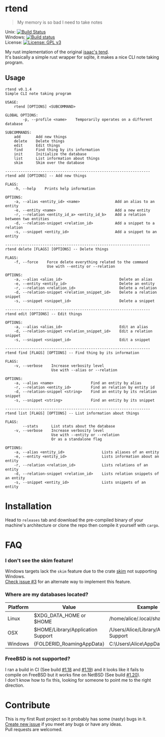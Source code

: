 # rtend
> My memory is so bad I need to take notes

Unix: [![Build Status](https://travis-ci.com/Rudo2204/rtend.svg?branch=master)](https://travis-ci.com/Rudo2204/rtend)\
Windows: [![Build status](https://ci.appveyor.com/api/projects/status/3ltt06neh2uns9y0?svg=true)](https://ci.appveyor.com/project/Rudo2204/rtend)\
License: [![License: GPL v3](https://img.shields.io/badge/License-GPLv3-blue.svg)](https://www.gnu.org/licenses/gpl-3.0)

My rust implementation of the original [isaac's tend](https://github.com/isaacmorneau/tend/).\
It's basically a simple rust wrapper for sqlite, it makes a nice CLI note taking program.

## Usage
```
rtend v0.1.4
Simple CLI note taking program

USAGE:
    rtend [OPTIONS] <SUBCOMMAND>

GLOBAL OPTIONS:
        -p, --profile <name>    Temporarily operates on a different database

SUBCOMMANDS:
    add       Add new things
    delete    Delete things
    edit      Edit things
    find      Find thing by its information
    init      Initialize the database
    list      List information about things
    skim      Skim over the database

------------------------------------------------------------------
rtend add [OPTIONS] -- Add new things

FLAGS:
    -h, --help    Prints help information

OPTIONS:
    -a, --alias <entity_id> <name>                Add an alias to an entity
    -e, --entity <name>                           Add a new entity
    -r, --relation <entity_id_a> <entity_id_b>    Add a relation between two entities
    -d, --relation-snippet <relation_id>          Add a snippet to a relation
    -s, --snippet <entity_id>                     Add a snippet to an entity

------------------------------------------------------------------
rtend delete [FLAGS] [OPTIONS] -- Delete things

FLAGS:
    -f, --force    Force delete everything related to the command
                   Use with --entity or --relation

OPTIONS:
    -a, --alias <alias_id>                          Delete an alias
    -e, --entity <entity_id>                        Delete an entity
    -r, --relation <relation_id>                    Delete a relation
    -d, --relation-snippet <relation_snippet_id>    Delete a relation snippet
    -s, --snippet <snippet_id>                      Delete a snippet

------------------------------------------------------------------
rtend edit [OPTIONS] -- Edit things

OPTIONS:
    -a, --alias <alias_id>                          Edit an alias
    -d, --relation-snippet <relation_snippet_id>    Edit a relation snippet
    -s, --snippet <snippet_id>                      Edit a snippet

------------------------------------------------------------------
rtend find [FLAGS] [OPTIONS] -- Find thing by its information

FLAGS:
    -v, --verbose    Increase verbosity level
                     Use with --alias or --relation

OPTIONS:
    -a, --alias <name>                 Find an entity by alias
    -r, --relation <entity_id>         Find an relation by entity id
    -d, --relation-snippet <string>    Find an entity by its relation snippet
    -s, --snippet <string>             Find an entity by its snippet

------------------------------------------------------------------
rtend list [FLAGS] [OPTIONS] -- List information about things

FLAGS:
        --stats      List stats about the database
    -v, --verbose    Increase verbosity level
                     Use with --entity or --relation
                     Or as a standalone flag

OPTIONS:
    -a, --alias <entity_id>                 Lists aliases of an entity
    -e, --entity <entity_id>                Lists information about an entity
    -r, --relation <relation_id>            Lists relations of an entity
    -d, --relation-snippet <relation_id>    Lists relation snippets of an entity
    -s, --snippet <entity_id>               Lists snippets of an entity
```
# Installation
Head to `releases` tab and download the pre-compiled binary of your machine's architecture or clone the repo then compile it yourself with `cargo`.

# FAQ
### I don't see the skim feature!
Windows targets lack the `skim` feature due to the crate [skim](https://github.com/lotabout/skim) not supporting Windows.\
[Check issue #3](https://github.com/Rudo2204/rtend/issues/3) for an alternate way to implement this feature.

### Where are my databases located?
| Platform | Value                             | Example                                  |
|----------|-----------------------------------|------------------------------------------|
| Linux    | $XDG_DATA_HOME or $HOME           | /home/alice/.local/share                 |
| OSX      | $HOME/Library/Application Support | /Users/Alice/Library/Application Support |
| Windows  | {FOLDERID_RoamingAppData}         | C:\Users\Alice\AppData\Roaming           |

### FreeBSD is not supported?
I ran a build in CI (See build [#1.18](https://travis-ci.com/Rudo2204/rtend/jobs/277481017) and [#1.19](https://travis-ci.com/Rudo2204/rtend/jobs/277481018)) and it looks like it fails to compile on FreeBSD but it works fine on NetBSD (See build [#1.20](https://travis-ci.com/Rudo2204/rtend/jobs/277481019)).\
I don't know how to fix this, looking for someone to point me to the right direction.

# Contribute
This is my first Rust project so it probably has some (nasty) bugs in it.\
[Create new issue](https://github.com/Rudo2204/rtend/issues) if you meet any bugs or have any ideas.\
Pull requests are welcomed.
